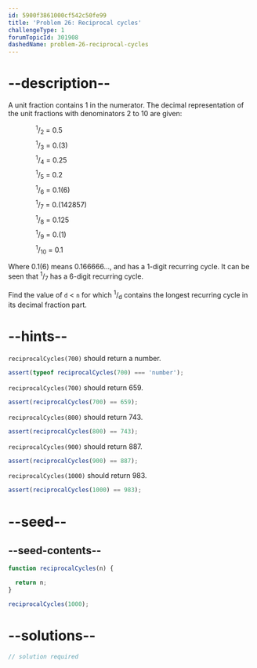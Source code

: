 ```yaml
---
id: 5900f3861000cf542c50fe99
title: 'Problem 26: Reciprocal cycles'
challengeType: 1
forumTopicId: 301908
dashedName: problem-26-reciprocal-cycles
---
```


# --description--

A unit fraction contains 1 in the numerator. The decimal representation of the unit fractions with denominators 2 to 10 are given:

<div style='padding-left: 4em; display: inline-grid; grid-template-rows: auto; row-gap: 7px;'><div><sup>1</sup>/<sub>2</sub> = 0.5</div><div><sup>1</sup>/<sub>3</sub> = 0.(3)</div><div><sup>1</sup>/<sub>4</sub> = 0.25</div><div><sup>1</sup>/<sub>5</sub> = 0.2</div><div><sup>1</sup>/<sub>6</sub> = 0.1(6)</div><div><sup>1</sup>/<sub>7</sub> = 0.(142857)</div><div><sup>1</sup>/<sub>8</sub> = 0.125</div><div><sup>1</sup>/<sub>9</sub> = 0.(1)</div><div><sup>1</sup>/<sub>10</sub> = 0.1</div></div>

Where 0.1(6) means 0.166666..., and has a 1-digit recurring cycle. It can be seen that <sup>1</sup>/<sub>7</sub> has a 6-digit recurring cycle.

Find the value of `d` &lt; `n` for which <sup>1</sup>/<sub>d</sub> contains the longest recurring cycle in its decimal fraction part.

# --hints--

`reciprocalCycles(700)` should return a number.

```js
assert(typeof reciprocalCycles(700) === 'number');
```

`reciprocalCycles(700)` should return 659.

```js
assert(reciprocalCycles(700) == 659);
```

`reciprocalCycles(800)` should return 743.

```js
assert(reciprocalCycles(800) == 743);
```

`reciprocalCycles(900)` should return 887.

```js
assert(reciprocalCycles(900) == 887);
```

`reciprocalCycles(1000)` should return 983.

```js
assert(reciprocalCycles(1000) == 983);
```

# --seed--

## --seed-contents--

```js
function reciprocalCycles(n) {

  return n;
}

reciprocalCycles(1000);
```

# --solutions--

```js
// solution required
```
